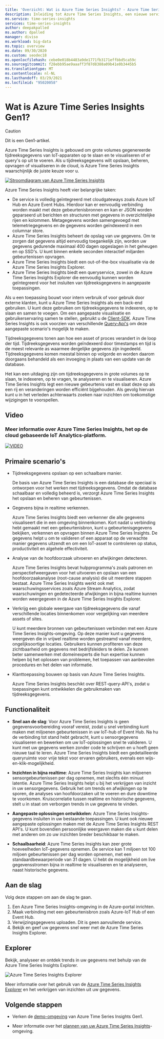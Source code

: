 ```yaml
---
title: 'Overzicht: Wat is Azure Time Series Insights? - Azure Time Series Insights | Microsoft Docs'
description: Inleiding tot Azure Time Series Insights, een nieuwe service voor de analyse van tijdreeksgegevens en IoT-oplossingen.
ms.service: time-series-insights
services: time-series-insights
author: deepakpalled
ms.author: dpalled
manager: diviso
ms.workload: big-data
ms.topic: overview
ms.date: 09/30/2020
ms.custom: seodec18
ms.openlocfilehash: cebe0e018b4483a9de1771fb3171effbbd5ca59c
ms.sourcegitcommit: f28ebb95ae9aaaff3f87d8388a09b41e0b3445b5
ms.translationtype: MT
ms.contentlocale: nl-NL
ms.lasthandoff: 03/29/2021
ms.locfileid: "95020058"
---
```

# <a name="what-is-azure-time-series-insights-gen1"></a>Wat is Azure Time Series Insights Gen1?

> [!CAUTION]
> Dit is een Gen1-artikel.

Azure Time Series Insights is gebouwd om grote volumes gegenereerde tijdreeksgegevens van IoT-apparaten op te slaan en te visualiseren of er query's op uit te voeren. Als u tijdreeksgegevens wilt opslaan, beheren, opvragen of visualiseren in de cloud, is Azure Time Series Insights waarschijnlijk de juiste keuze voor u.

[![Stroomdiagram van Azure Time Series Insights](media/overview/time-series-insights-flowchart.png)](media/overview/time-series-insights-flowchart.png#lightbox)

Azure Time Series Insights heeft vier belangrijke taken:

- De service is volledig geïntegreerd met cloudgateways zoals Azure IoT Hub en Azure Event Hubs. Hierdoor kan er eenvoudig verbinding worden maakt met deze gebeurtenisbronnen en kan er JSON worden geparseerd uit berichten en structuren met gegevens in overzichtelijke rijen en kolommen. Metagegevens worden samengevoegd met telemetriegegevens en de gegevens worden geïndexeerd in een columnar store.
- Azure Time Series Insights beheert de opslag van uw gegevens. Om te zorgen dat gegevens altijd eenvoudig toegankelijk zijn, worden uw gegevens gedurende maximaal 400 dagen opgeslagen in het geheugen en op SSD's. U kunt binnen enkele seconden interactief miljarden gebeurtenissen opvragen.
- Azure Time Series Insights biedt een out-of-the-box visualisatie via de Azure Time Series Insights Explorer.
- Azure Time Series Insights biedt een queryservice, zowel in de Azure Time Series Insights Explorer die eenvoudig kunnen worden geïntegreerd voor het insluiten van tijdreeksgegevens in aangepaste toepassingen.

Als u een toepassing bouwt voor intern verbruik of voor gebruik door externe klanten, kunt u Azure Time Series Insights als een back-end gebruiken. U kunt deze gebruiken om tijdreeksgegevens te indexeren, op te slaan en samen te voegen. Om een aangepaste visualisatie en gebruikerservaring samen te stellen, gebruikt u de [Client-SDK](https://github.com/microsoft/tsiclient/blob/master/docs/API.md). Azure Time Series Insights is ook voorzien van verschillende [Query-Api's](./concepts-json-flattening-escaping-rules.md) om deze aangepaste scenario's mogelijk te maken.

Tijdreeksgegevens tonen aan hoe een asset of proces verandert in de loop der tijd. Tijdreeksgegevens worden geïndexeerd door timestamps en tijd is de meest relevante as waarmee dergelijke gegevens zijn ingedeeld. Tijdreeksgegevens komen meestal binnen op volgorde en worden daarom doorgaans behandeld als een invoeging in plaats van een update van de database.

Het kan een uitdaging zijn om tijdreeksgegevens in grote volumes op te slaan, te indexeren, op te vragen, te analyseren en te visualiseren.
Azure Time Series Insights legt een nieuwe gebeurtenis vast en slaat deze op als een rij en veranderingen worden efficiënt bijgehouden. Als gevolg hiervan kunt u in het verleden achterwaarts zoeken naar inzichten om toekomstige wijzigingen te voorspellen.

## <a name="video"></a>Video

### <a name="learn-more-about-azure-time-series-insights-the-cloud-based-iot-analytics-platformbr"></a>Meer informatie over Azure Time Series Insights, het op de cloud gebaseerde IoT Analytics-platform.</br>

[![VIDEO](https://img.youtube.com/vi/GaARrFfjoss/0.jpg)](https://www.youtube.com/watch?v=GaARrFfjoss)

## <a name="primary-scenarios"></a>Primaire scenario's

- Tijdreeksgegevens opslaan op een schaalbare manier.

   De basis van Azure Time Series Insights is een database die speciaal is ontworpen voor het werken met tijdreeksgegevens. Omdat de database schaalbaar en volledig beheerd is, verzorgt Azure Time Series Insights het opslaan en beheren van gebeurtenissen.

- Gegevens bijna in realtime verkennen.

   Azure Time Series Insights biedt een verkenner die alle gegevens visualiseert die in een omgeving binnenkomen. Kort nadat u verbinding hebt gemaakt met een gebeurtenisbron, kunt u gebeurtenisgegevens bekijken, verkennen en opvragen binnen Azure Time Series Insights. De gegevens helpt u om te valideren of een apparaat op de verwachte manier gegevens uitzendt en om een IoT-asset te controleren op status, productiviteit en algehele effectiviteit.

- Analyse van de hoofdoorzaak uitvoeren en afwijkingen detecteren.

   Azure Time Series Insights bevat hulpprogramma's zoals patronen en perspectiefweergaven voor het uitvoeren en opslaan van een hoofdoorzaakanalyse (root-cause analysis) die uit meerdere stappen bestaat. Azure Time Series Insights werkt ook met waarschuwingsservices zoals Azure Stream Analytics, zodat waarschuwingen en gedetecteerde afwijkingen in bijna realtime kunnen worden weergegeven in de Azure Time Series Insights Explorer.

- Verkrijg een globale weergave van tijdreeksgegevens die vanaf verschillende locaties binnenkomen voor vergelijking van meerdere assets of sites.

   U kunt meerdere bronnen van gebeurtenissen verbinden met een Azure Time Series Insights-omgeving. Op deze manier kunt u gegevens weergeven die in vrijwel realtime worden gestreamd vanaf meerdere, ongelijksoortige locaties. Gebruikers kunnen profiteren van deze zichtbaarheid om gegevens met bedrijfsleiders te delen. Ze kunnen beter samenwerken met domeinexperts die hun expertise kunnen helpen bij het oplossen van problemen, het toepassen van aanbevolen procedures en het delen van informatie.

- Klanttoepassing bouwen op basis van Azure Time Series Insights.

   Azure Time Series Insights beschikt over REST-query-API's, zodat u toepassingen kunt ontwikkelen die gebruikmaken van tijdreeksgegevens.

## <a name="capabilities"></a>Functionaliteit

- **Snel aan de slag**: Voor Azure Time Series Insights is geen gegevensvoorbereiding vooraf vereist, zodat u snel verbinding kunt maken met miljoenen gebeurtenissen in uw IoT-hub of Event Hub. Na hu de verbinding tot stand hebt gebracht, kunt u sensorgegevens visualiseren en bewerken om uw IoT-oplossingen snel te valideren. U kunt met uw gegevens werken zonder code te schrijven en u hoeft geen nieuwe taal te leren. Azure Time Series Insights biedt een gedetailleerde queryruimte voor vrije tekst voor ervaren gebruikers, evenals een wijs-en-klik-mogelijkheid.

- **Inzichten in bijna realtime**: Azure Time Series Insights kan miljoenen sensorgebeurtenissen per dag opnemen, met slechts één minuut latentie. Azure Time Series Insights helpt u bij het verkrijgen van inzicht in uw sensorgegevens. Gebruik het om trends en afwijkingen op te sporen, de analyses van hoofdoorzaken uit te voeren en dure downtime te voorkomen. Kruiscorrelatie tussen realtime en historische gegevens, stelt u in staat om verborgen trends in uw gegevens te vinden.

- **Aangepaste oplossingen ontwikkelen**: Azure Time Series Insights-gegevens insluiten in uw bestaande toepassingen. U kunt ook nieuwe aangepaste oplossingen maken met de Azure Time Series Insights REST API's. U kunt bovendien persoonlijke weergaven maken die u kunt delen met anderen om zo uw inzichten breder beschikbaar te maken.

- **Schaalbaarheid**: Azure Time Series Insights kan zeer grote hoeveelheden IoT-gegevens opnemen. De service kan 1 miljoen tot 100 miljoen gebeurtenissen per dag worden opnemen, met een standaardbewaarperiode van 31 dagen. U hebt de mogelijkheid om live gegevensstromen bijna in realtime te visualiseren en te analyseren, naast historische gegevens.

## <a name="get-started"></a>Aan de slag

Volg deze stappen om aan de slag te gaan.

1. Een Azure Time Series Insights-omgeving in de Azure-portal inrichten.
1. Maak verbinding met een gebeurtenisbron zoals Azure-IoT Hub of een Event Hub.
1. Verwijzingsgegevens uploaden. Dit is geen aanvullende service.
1. Bekijk en geef uw gegevens snel weer met de Azure Time Series Insights Explorer.

## <a name="explorer"></a>Explorer

Bekijk, analyseer en ontdek trends in uw gegevens met behulp van de Azure Time Series Insights Explorer.

![Azure Time Series Insights Explorer](media/overview/time-series-insights-explorer-panel.png)

Meer informatie over het gebruik van de [Azure Time Series Insights Explorer](time-series-insights-explorer.md) en het verkrijgen van inzichten uit uw gegevens.

## <a name="next-steps"></a>Volgende stappen

- Verken de [demo-omgeving](./time-series-quickstart.md) van Azure Time Series Insights Gen1.

- Meer informatie over het [plannen van uw Azure Time Series Insights](time-series-insights-environment-planning.md)-omgeving.